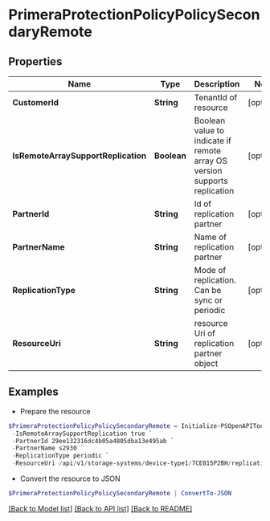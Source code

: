 # PrimeraProtectionPolicyPolicySecondaryRemote
## Properties

Name | Type | Description | Notes
------------ | ------------- | ------------- | -------------
**CustomerId** | **String** | TenantId of resource | [optional] 
**IsRemoteArraySupportReplication** | **Boolean** | Boolean value to indicate if remote array OS version supports replication | [optional] 
**PartnerId** | **String** | Id of replication partner | [optional] 
**PartnerName** | **String** | Name of replication partner | [optional] 
**ReplicationType** | **String** | Mode of replication. Can be sync or periodic | [optional] 
**ResourceUri** | **String** | resource Uri of replication partner object | [optional] 

## Examples

- Prepare the resource
```powershell
$PrimeraProtectionPolicyPolicySecondaryRemote = Initialize-PSOpenAPIToolsPrimeraProtectionPolicyPolicySecondaryRemote  -CustomerId fc5f41652a53497e88cdcebc715cc1cf `
 -IsRemoteArraySupportReplication true `
 -PartnerId 29ee132316dc4b05a4805dba13e495ab `
 -PartnerName s2930 `
 -ReplicationType periodic `
 -ResourceUri /api/v1/storage-systems/device-type1/7CE815P2BH/replicationpartners/7810cbb0e03490bcd608eda2b59fcc81&quot;
```

- Convert the resource to JSON
```powershell
$PrimeraProtectionPolicyPolicySecondaryRemote | ConvertTo-JSON
```

[[Back to Model list]](../README.md#documentation-for-models) [[Back to API list]](../README.md#documentation-for-api-endpoints) [[Back to README]](../README.md)

